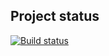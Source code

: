 ## Project status
[![Build status](https://ci.appveyor.com/api/projects/status/x4q5p34y5geral7e?svg=true)](https://ci.appveyor.com/project/marinagagarina/selenium-p626t)